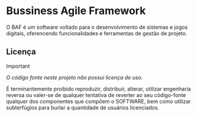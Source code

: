 # Bussiness Agile Framework

O BAF é um software voltado para o desenvolvimento de sistemas e jogos digitais, oferencendo funcionalidades e ferramentas de gestão de projeto.

## Licença

> [!IMPORTANT]
> *O código fonte neste projeto não possui licença de uso.*

É terminantemente proibido reproduzir, distribuir, alterar, utilizar engenharia reversa ou valer-se de qualquer tentativa de reverter ao seu código-fonte qualquer dos componentes que compõem o SOFTWARE, bem como utilizar subterfúgios para burlar a quantidade de usuários licenciados.
